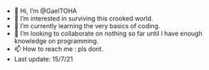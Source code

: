 - 👋 Hi, I’m @GaelTOHA
- 👀 I’m interested in surviving this crooked world.
- 🌱 I’m currently learning the very basics of coding.
- 💞️ I’m looking to collaborate on nothing so far until I have enough knowledge on programming.
- 📫 How to reach me : pls dont.
- Last update: 15/7/21
